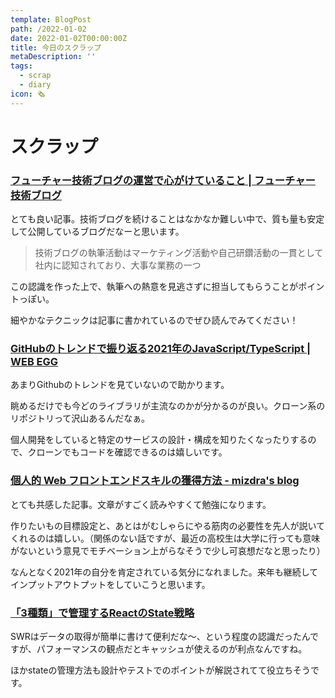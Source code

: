 ```yaml
---
template: BlogPost
path: /2022-01-02
date: 2022-01-02T00:00:00Z
title: 今日のスクラップ
metaDescription: ''
tags:
  - scrap
  - diary
icon: 🗞
---
```


# スクラップ

### [フューチャー技術ブログの運営で心がけていること | フューチャー技術ブログ](https://future-architect.github.io/articles/20200530/)

とても良い記事。技術ブログを続けることはなかなか難しい中で、質も量も安定して公開しているブログだなーと思います。

>技術ブログの執筆活動はマーケティング活動や自己研鑽活動の一貫として社内に認知されており、大事な業務の一つ

この認識を作った上で、執筆への熱意を見逃さずに担当してもらうことがポイントっぽい。

細やかなテクニックは記事に書かれているのでぜひ読んでみてください！



### [GitHubのトレンドで振り返る2021年のJavaScript/TypeScript | WEB EGG](https://blog.leko.jp/post/2021-javascript-typescript-trending-history/#2021-%E5%B9%B4%E3%81%AB%E3%82%82%E3%81%A3%E3%81%A8%E3%82%82%E3%82%B9%E3%82%BF%E3%83%BC%E3%82%92%E7%8D%B2%E5%BE%97%E3%81%97%E3%81%9F%E3%83%AA%E3%83%9D%E3%82%B8%E3%83%88%E3%83%AA)

あまりGithubのトレンドを見ていないので助かります。

眺めるだけでも今どのライブラリが主流なのかが分かるのが良い。クローン系のリポジトリって沢山あるんだなぁ。

個人開発をしていると特定のサービスの設計・構成を知りたくなったりするので、クローンでもコードを確認できるのは嬉しいです。

### [個人的 Web フロントエンドスキルの獲得方法 - mizdra's blog](https://www.mizdra.net/entry/2021/12/31/011640)

とても共感した記事。文章がすごく読みやすくて勉強になります。

作りたいもの目標設定と、あとはがむしゃらにやる筋肉の必要性を先人が説いてくれるのは嬉しい。（関係のない話ですが、最近の高校生は大学に行っても意味がないという意見でモチベーション上がらなそうで少し可哀想だなと思ったり）

なんとなく2021年の自分を肯定されている気分になれました。来年も継続してインプットアウトプットをしていこうと思います。


### [「3種類」で管理するReactのState戦略](https://zenn.dev/yoshiko/articles/607ec0c9b0408d)

SWRはデータの取得が簡単に書けて便利だな〜、という程度の認識だったんですが、パフォーマンスの観点だとキャッシュが使えるのが利点なんですね。

ほかstateの管理方法も設計やテストでのポイントが解説されてて役立ちそうです。

